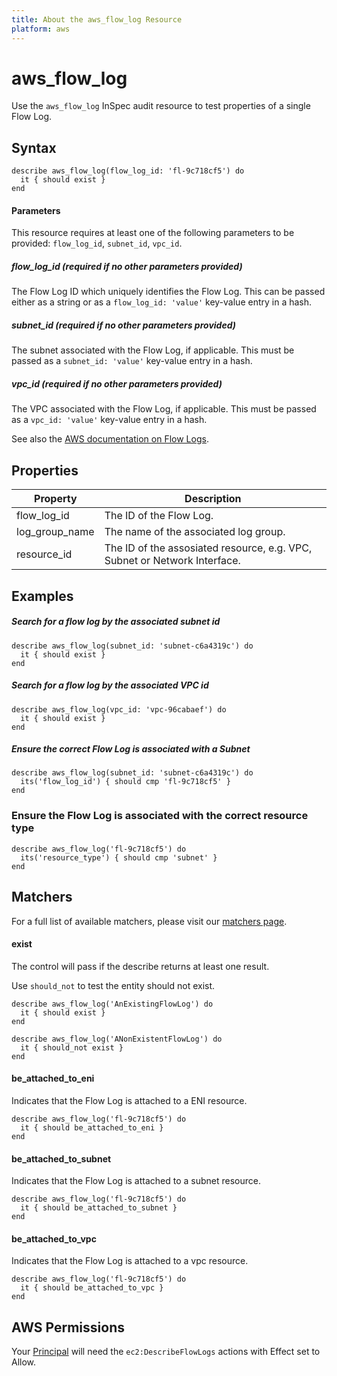 ```yaml
---
title: About the aws_flow_log Resource
platform: aws
---
```


# aws\_flow\_log

Use the `aws_flow_log` InSpec audit resource to test properties of a single Flow Log.

## Syntax

    describe aws_flow_log(flow_log_id: 'fl-9c718cf5') do
      it { should exist }
    end
    
#### Parameters

This resource requires at least one of the following parameters to be provided: `flow_log_id`, `subnet_id`, `vpc_id`.

##### flow_log_id _(required if no other parameters provided)_

The Flow Log ID which uniquely identifies the Flow Log. 
This can be passed either as a string or as a `flow_log_id: 'value'` key-value entry in a hash.

##### subnet_id _(required if no other parameters provided)_

The subnet associated with the Flow Log, if applicable. 
This must be passed as a `subnet_id: 'value'` key-value entry in a hash.

##### vpc_id _(required if no other parameters provided)_

The VPC associated with the Flow Log, if applicable. 
This must be passed as a `vpc_id: 'value'` key-value entry in a hash.

See also the [AWS documentation on Flow Logs](https://docs.aws.amazon.com/vpc/latest/userguide/flow-logs.html).

## Properties

|Property       | Description|
| ---           | --- |
|flow_log_id    | The ID of the Flow Log. |
|log_group_name | The name of the associated log group. |
|resource_id    | The ID of the assosiated resource, e.g. VPC, Subnet or Network Interface. |

## Examples

##### Search for a flow log by the associated subnet id
    describe aws_flow_log(subnet_id: 'subnet-c6a4319c') do
      it { should exist }
    end

##### Search for a flow log by the associated VPC id
    describe aws_flow_log(vpc_id: 'vpc-96cabaef') do
      it { should exist }
    end

##### Ensure the correct Flow Log is associated with a Subnet
    describe aws_flow_log(subnet_id: 'subnet-c6a4319c') do
      its('flow_log_id') { should cmp 'fl-9c718cf5' }
    end


### Ensure the Flow Log is associated with the correct resource type
    describe aws_flow_log('fl-9c718cf5') do
      its('resource_type') { should cmp 'subnet' }
    end

## Matchers

For a full list of available matchers, please visit our [matchers page](https://www.inspec.io/docs/reference/matchers/).

#### exist
The control will pass if the describe returns at least one result.

Use `should_not` to test the entity should not exist.

    describe aws_flow_log('AnExistingFlowLog') do
      it { should exist }
    end

    describe aws_flow_log('ANonExistentFlowLog') do
      it { should_not exist }
    end


#### be_attached_to_eni

Indicates that the Flow Log is attached to a ENI resource.

    describe aws_flow_log('fl-9c718cf5') do
      it { should be_attached_to_eni }
    end

#### be_attached_to_subnet

Indicates that the Flow Log is attached to a subnet resource.

    describe aws_flow_log('fl-9c718cf5') do
      it { should be_attached_to_subnet }
    end

#### be_attached_to_vpc

Indicates that the Flow Log is attached to a vpc resource.

    describe aws_flow_log('fl-9c718cf5') do
      it { should be_attached_to_vpc }
    end

## AWS Permissions

Your [Principal](https://docs.aws.amazon.com/IAM/latest/UserGuide/intro-structure.html#intro-structure-principal) will need the `ec2:DescribeFlowLogs` actions with Effect set to Allow.  